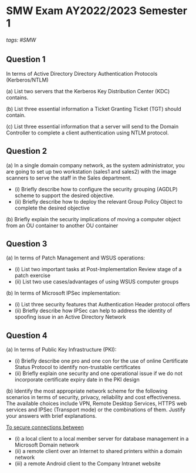 # SMW Exam AY2022/2023 Semester 1

###### tags: #SMW

## Question 1
In terms of Active Directory Directory Authentication Protocols (Kerberos/NTLM)

(a) List two servers that the Kerberos Key Distribution Center (KDC) contains.

(b) List three essential information a Ticket Granting Ticket (TGT) should contain.

(c) List three essential information that a server will send to the Domain Controller to complete a client authentication using NTLM protocol.

## Question 2
(a) In a single domain company network, as the system administrator, you are going to set up two workstation (sales1 and sales2) with the image scanners to serve the staff in the Sales department.
- (i) Briefly describe how to configure the security grouping (AGDLP) scheme to support the desired objective.
- (ii) Briefly describe how to deploy the relevant Group Policy Object to complete the desired objective

(b) Briefly explain the security implications of moving a computer object from an OU container to another OU container

## Question 3
(a) In terms of Patch Management and WSUS operations:
- (i) List two important tasks at Post-Implementation Review stage of a patch exercise
- (ii) List two use cases/advantages of using WSUS computer groups

(b) In terms of Microsoft IPSec implementation:
- (i) List three security features that Authentication Header protocol offers
- (ii) Briefly describe how IPSec can help to address the identity of spoofing issue in an Active Directory Network

## Question 4
(a) In terms of Public Key Infrastructure (PKI):
- (i) Briefly describe one pro and one con for the use of online Certificate Status Protocol to identify non-trustable certificates
- (ii) Briefly explain one security and one operational issue if we do not incorporate certificate expiry date in the PKI design

(b) Identify the most appropriate network scheme for the following scenarios in terms of security, privacy, reliability and cost effectiveness. The available choices include VPN, Remote Desktop Services, HTTPS web services and IPSec (Transport mode) or the combinations of them. Justify your answers with brief explanations. 

<u>To secure connections between</u>
- (i) a local client to a local member server for database management in a Microsoft Domain network
- (ii) a remote client over an Internet to shared printers within a domain network
- (iii) a remote Android client to the Company Intranet website
